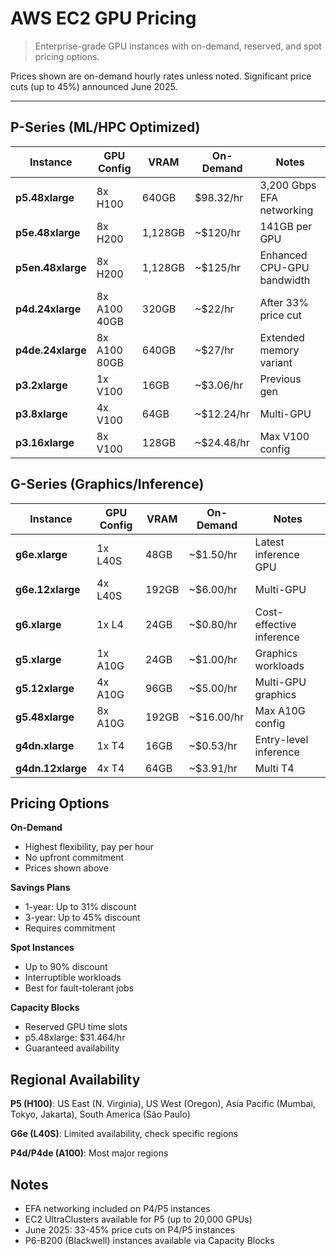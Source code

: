 # AWS EC2 GPU Pricing

> Enterprise-grade GPU instances with on-demand, reserved, and spot pricing options.

Prices shown are on-demand hourly rates unless noted. Significant price cuts (up to 45%) announced June 2025.

---

## P-Series (ML/HPC Optimized)

| Instance          | GPU Config   | VRAM    | On-Demand  | Notes                      |
| ----------------- | ------------ | ------- | ---------- | -------------------------- |
| **p5.48xlarge**   | 8x H100      | 640GB   | $98.32/hr  | 3,200 Gbps EFA networking  |
| **p5e.48xlarge**  | 8x H200      | 1,128GB | ~$120/hr   | 141GB per GPU              |
| **p5en.48xlarge** | 8x H200      | 1,128GB | ~$125/hr   | Enhanced CPU-GPU bandwidth |
| **p4d.24xlarge**  | 8x A100 40GB | 320GB   | ~$22/hr    | After 33% price cut        |
| **p4de.24xlarge** | 8x A100 80GB | 640GB   | ~$27/hr    | Extended memory variant    |
| **p3.2xlarge**    | 1x V100      | 16GB    | ~$3.06/hr  | Previous gen               |
| **p3.8xlarge**    | 4x V100      | 64GB    | ~$12.24/hr | Multi-GPU                  |
| **p3.16xlarge**   | 8x V100      | 128GB   | ~$24.48/hr | Max V100 config            |

## G-Series (Graphics/Inference)

| Instance          | GPU Config | VRAM  | On-Demand  | Notes                    |
| ----------------- | ---------- | ----- | ---------- | ------------------------ |
| **g6e.xlarge**    | 1x L40S    | 48GB  | ~$1.50/hr  | Latest inference GPU     |
| **g6e.12xlarge**  | 4x L40S    | 192GB | ~$6.00/hr  | Multi-GPU                |
| **g6.xlarge**     | 1x L4      | 24GB  | ~$0.80/hr  | Cost-effective inference |
| **g5.xlarge**     | 1x A10G    | 24GB  | ~$1.00/hr  | Graphics workloads       |
| **g5.12xlarge**   | 4x A10G    | 96GB  | ~$5.00/hr  | Multi-GPU graphics       |
| **g5.48xlarge**   | 8x A10G    | 192GB | ~$16.00/hr | Max A10G config          |
| **g4dn.xlarge**   | 1x T4      | 16GB  | ~$0.53/hr  | Entry-level inference    |
| **g4dn.12xlarge** | 4x T4      | 64GB  | ~$3.91/hr  | Multi T4                 |

## Pricing Options

**On-Demand**

- Highest flexibility, pay per hour
- No upfront commitment
- Prices shown above

**Savings Plans**

- 1-year: Up to 31% discount
- 3-year: Up to 45% discount
- Requires commitment

**Spot Instances**

- Up to 90% discount
- Interruptible workloads
- Best for fault-tolerant jobs

**Capacity Blocks**

- Reserved GPU time slots
- p5.48xlarge: $31.464/hr
- Guaranteed availability

## Regional Availability

**P5 (H100)**: US East (N. Virginia), US West (Oregon), Asia Pacific (Mumbai, Tokyo, Jakarta), South America (São Paulo)

**G6e (L40S)**: Limited availability, check specific regions

**P4d/P4de (A100)**: Most major regions

## Notes

- EFA networking included on P4/P5 instances
- EC2 UltraClusters available for P5 (up to 20,000 GPUs)
- June 2025: 33-45% price cuts on P4/P5 instances
- P6-B200 (Blackwell) instances available via Capacity Blocks
